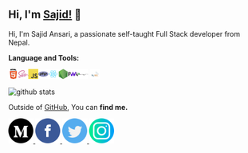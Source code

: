 ## Hi, I'm [Sajid!](https://sajidansari.ml) :wave:

Hi, I'm Sajid Ansari, a passionate self-taught Full Stack developer from Nepal.

**Language and Tools:**

<code><img height="20" src="https://raw.githubusercontent.com/github/explore/80688e429a7d4ef2fca1e82350fe8e3517d3494d/topics/html/html.png"></code><code><img height="20" src="https://raw.githubusercontent.com/github/explore/80688e429a7d4ef2fca1e82350fe8e3517d3494d/topics/sass/sass.png"></code><code><img height="20" src="https://raw.githubusercontent.com/github/explore/80688e429a7d4ef2fca1e82350fe8e3517d3494d/topics/javascript/javascript.png"></code><code><img height="20" src="https://raw.githubusercontent.com/github/explore/80688e429a7d4ef2fca1e82350fe8e3517d3494d/topics/php/php.png"></code><code><img height="20" src="https://raw.githubusercontent.com/github/explore/80688e429a7d4ef2fca1e82350fe8e3517d3494d/topics/react/react.png"></code><code><img height="20" src="https://raw.githubusercontent.com/github/explore/80688e429a7d4ef2fca1e82350fe8e3517d3494d/topics/nodejs/nodejs.png"></code><code><img height="20" src="https://raw.githubusercontent.com/github/explore/80688e429a7d4ef2fca1e82350fe8e3517d3494d/topics/pwa/pwa.png"></code><code><img height="20" src="https://raw.githubusercontent.com/github/explore/80688e429a7d4ef2fca1e82350fe8e3517d3494d/topics/mongodb/mongodb.png"></code>
<code><img height="20" src="https://raw.githubusercontent.com/github/explore/80688e429a7d4ef2fca1e82350fe8e3517d3494d/topics/mysql/mysql.png"></code>

![github stats](https://github-readme-stats.vercel.app/api?username=SajidAnTechie&show_icons=true&title_color=fff&icon_color=79ff97&text_color=9f9f9f&bg_color=151515)

Outside of [GitHub](https://github.com/SajidAnTechie/), You can **find me.**

<a href="https://medium.com/@sajidansari33272">
<img src="https://github.com/SajidAnTechie/SajidAnTechie/blob/master/assests/medium.webp" width="50px">
</a>
<a href="https://www.facebook.com/atif.ansari.31337194">
<img src="https://github.com/SajidAnTechie/SajidAnTechie/blob/master/assests/facebook.png" width="50px">
</a>
<a href="https://twitter.com/TheSajidAnsari">
<img src="https://github.com/SajidAnTechie/SajidAnTechie/blob/master/assests/twitter.png" width="50px">
</a>
<a href="https://www.instagram.com/atif.ansari.31337194">
<img src="https://github.com/SajidAnTechie/SajidAnTechie/blob/master/assests/instagram.png" width="50px">
</a>
